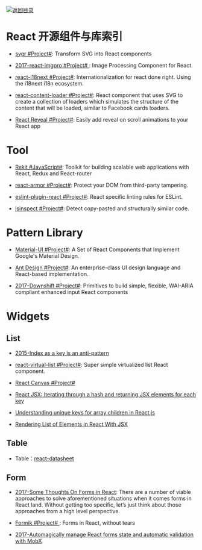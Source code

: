 [![返回目录](https://parg.co/UGo)](https://github.com/wxyyxc1992/Awesome-Reference)

# React 开源组件与库索引

* [svgr #Project#](https://github.com/smooth-code/svgr): Transform SVG into React components

- [2017-react-imgpro #Project# ](https://github.com/nitin42/react-imgpro): Image Processing Component for React.

- [react-i18next #Project#](https://github.com/i18next/react-i18next): Internationalization for react done right. Using the i18next i18n ecosystem.

* [react-content-loader #Project#](https://github.com/danilowoz/react-content-loader): React component that uses SVG to create a collection of loaders which simulates the structure of the content that will be loaded, similar to Facebook cards loaders.

* [React Reveal #Project#](https://github.com/rnosov/react-reveal): Easily add reveal on scroll animations to your React app

# Tool

* [Rekit #JavaScript#](https://github.com/supnate/rekit): Toolkit for building scalable web applications with React, Redux and React-router

* [react-armor #Project#](https://github.com/elierotenberg/react-armor): Protect your DOM from third-party tampering.

* [eslint-plugin-react #Project#](https://parg.co/b11): React specific linting rules for ESLint.

* [jsinspect #Project#](https://github.com/danielstjules/jsinspect): Detect copy-pasted and structurally similar code.

# Pattern Library

* [Material-UI #Project#](http://www.material-ui.com/#/): A Set of React Components that Implement Google's Material Design.

- [Ant Design #Project#](https://www.hugedomains.com/domain_profile.cfm?d=ant-design&e=com): An enterprise-class UI design language and React-based implementation.

* [2017-Downshift #Project#](https://medium.com/@kentcdodds/introducing-downshift-for-react-b1de3fca0817): Primitives to build simple, flexible, WAI-ARIA compliant enhanced input React components

# Widgets

## List

* [2015-Index as a key is an anti-pattern](https://parg.co/beq)

* [react-virtual-list #Project#](https://github.com/developerdizzle/react-virtual-list): Super simple virtualized list React component.

* [React Canvas #Project# ](https://github.com/Flipboard/react-canvas)

* [React JSX: Iterating through a hash and returning JSX elements for each key](http://stackoverflow.com/questions/29534224/react-jsx-iterating-through-a-hash-and-returning-jsx-elements-for-each-key)

* [Understanding unique keys for array children in React.js](http://stackoverflow.com/questions/28329382/understanding-unique-keys-for-array-children-in-react-js)

* [Rendering List of Elements in React With JSX](http://jasonjl.me/blog/2015/04/18/rendering-list-of-elements-in-react-with-jsx/)

## Table

* Table：[react-datasheet](https://nadbm.github.io/react-datasheet/)

## Form

* [2017-Some Thoughts On Forms in React](https://parg.co/bIR): There are a number of viable approaches to solve aforementioned situations when it comes forms in React land. Without getting too specific, let’s just think about those approaches from a high level perspective.

* [Formik #Project# ](https://github.com/jaredpalmer/formik): Forms in React, without tears

* [2017-Automagically manage React forms state and automatic validation with MobX](https://medium.com/@foxhound87/automagically-manage-react-forms-state-with-mobx-and-automatic-validation-2b00a32b9769)
